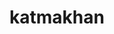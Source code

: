 ---
title: katmakhan
github: https://github.com/katmakhan
mode: dark
transition: 3s
archetype:
- Badges | Tags | Icons
- Little Bit of Everything
---